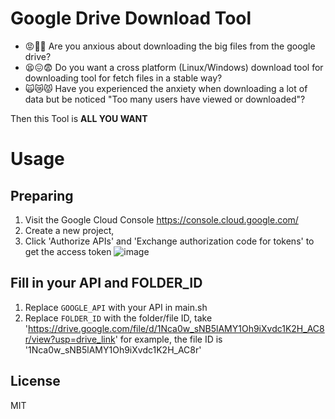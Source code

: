 # Google Drive Download Tool

- 😡🤬🥵 Are you anxious about downloading the big files from the google drive?
- 😫😖😨 Do you want a cross platform (Linux/Windows) download tool for downloading tool for fetch files in a stable way?
- 🙀😿😾 Have you experienced the anxiety when downloading a lot of data but be noticed "Too many users have viewed or downloaded"?

Then this Tool is **ALL YOU WANT**

# Usage

## Preparing

1. Visit the Google Cloud Console https://console.cloud.google.com/
2. Create a new project,
3. Click 'Authorize APIs' and 'Exchange authorization code for tokens' to get the access token ![image](https://github.com/user-attachments/assets/b2280bef-5fc6-43a3-a443-8a687ea60a6c)

## Fill in your API and FOLDER_ID

1. Replace `GOOGLE_API` with your API in main.sh
2. Replace `FOLDER_ID` with the folder/file ID, take 'https://drive.google.com/file/d/1Nca0w_sNB5lAMY1Oh9iXvdc1K2H_AC8r/view?usp=drive_link' for example, the file ID is '1Nca0w_sNB5lAMY1Oh9iXvdc1K2H_AC8r'

## License

MIT

